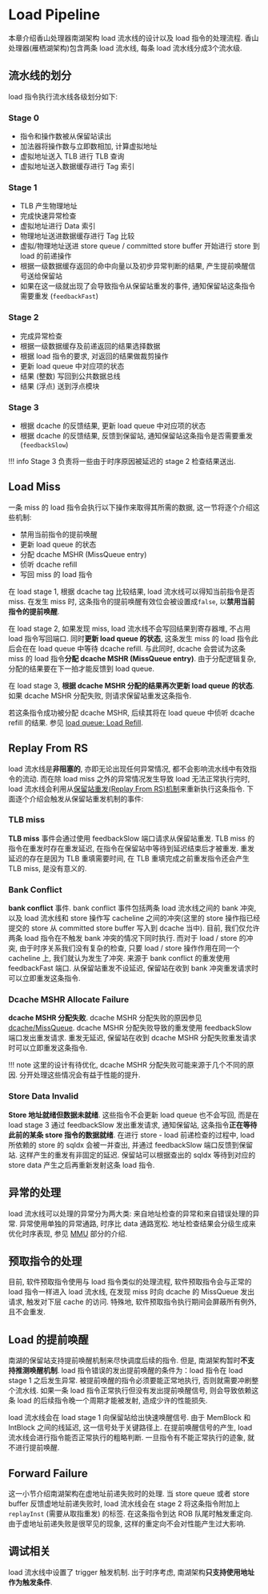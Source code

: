 # Load Pipeline

本章介绍香山处理器南湖架构 load 流水线的设计以及 load 指令的处理流程. 香山处理器(雁栖湖架构)包含两条 load 流水线, 每条 load 流水线分成3个流水级.

<!-- !!! todo
    update graph -->
<!-- ![loadpipe](../../figs/memblock/load-pipeline.png)   -->

## 流水线的划分

load 指令执行流水线各级划分如下:

### Stage 0

* 指令和操作数被从保留站读出
* 加法器将操作数与立即数相加, 计算虚拟地址
* 虚拟地址送入 TLB 进行 TLB 查询
* 虚拟地址送入数据缓存进行 Tag 索引

### Stage 1

* TLB 产生物理地址
* 完成快速异常检查
* 虚拟地址进行 Data 索引
* 物理地址送进数据缓存进行 Tag 比较
* 虚拟/物理地址送进 store queue / committed store buffer 开始进行 store 到 load 的前递操作
* 根据一级数据缓存返回的命中向量以及初步异常判断的结果, 产生提前唤醒信号送给保留站
* 如果在这一级就出现了会导致指令从保留站重发的事件, 通知保留站这条指令需要重发 (`feedbackFast`)

### Stage 2

* 完成异常检查
* 根据一级数据缓存及前递返回的结果选择数据
* 根据 load 指令的要求, 对返回的结果做裁剪操作
* 更新 load queue 中对应项的状态
* 结果 (整数) 写回到公共数据总线
* 结果 (浮点) 送到浮点模块

### Stage 3

* 根据 dcache 的反馈结果, 更新 load queue 中对应项的状态
* 根据 dcache 的反馈结果, 反馈到保留站, 通知保留站这条指令是否需要重发 (`feedbackSlow`)

!!! info
    Stage 3 负责将一些由于时序原因被延迟的 stage 2 检查结果送出.

## Load Miss

一条 miss 的 load 指令会执行以下操作来取得其所需的数据, 这一节将逐个介绍这些机制:

* 禁用当前指令的提前唤醒
* 更新 load queue 的状态
* 分配 dcache MSHR (MissQueue entry)
* 侦听 dcache refill
* 写回 miss 的 load 指令

在 load stage 1, 根据 dcache tag 比较结果, load 流水线可以得知当前指令是否 miss. 在发生 miss 时, 这条指令的提前唤醒有效位会被设置成`false`, 以**禁用当前指令的提前唤醒**.

在 load stage 2, 如果发现 miss, load 流水线不会写回结果到寄存器堆, 不占用 load 指令写回端口. 同时**更新 load queue 的状态**, 这条发生 miss 的 load 指令此后会在在 load queue 中等待 dcache refill. 与此同时, dcache 会尝试为这条 miss 的 load 指令**分配 dcache MSHR (MissQueue entry)**. 由于分配逻辑复杂, 分配的结果要在下一拍才能反馈到 load queue.

在 load stage 3, **根据 dcache MSHR 分配的结果再次更新 load queue 的状态**. 如果 dcache MSHR 分配失败, 则请求保留站重发这条指令.

若这条指令成功被分配 dcache MSHR, 后续其将在 load queue 中侦听 dcache refill 的结果. 参见 [load queue: Load Refill](../lsq/load_queue.md#load-refill).

## Replay From RS

load 流水线是**非阻塞的**, 亦即无论出现任何异常情况, 都不会影响流水线中有效指令的流动. 而在除 load miss 之外的异常情况发生导致 load 无法正常执行完时, load 流水线会利用从[保留站重发(Replay From RS)机制](../mechanism.md#Replay-From-RS)来重新执行这条指令. 下面逐个介绍会触发从保留站重发机制的事件:

### TLB miss

**TLB miss** 事件会通过使用 feedbackSlow 端口请求从保留站重发. TLB miss 的指令在重发时存在重发延迟, 在指令在保留站中等待到延迟结束后才被重发. 重发延迟的存在是因为 TLB 重填需要时间, 在 TLB 重填完成之前重发指令还会产生 TLB miss, 是没有意义的.

### Bank Conflict

**bank conflict** 事件. bank conflict 事件包括两条 load 流水线之间的 bank 冲突, 以及 load 流水线和 store 操作写 cacheline 之间的冲突(这里的 store 操作指已经提交的 store 从 committed store buffer 写入到 dcache 当中). 目前, 我们仅允许两条 load 指令在不触发 bank 冲突的情况下同时执行. 而对于 load / store 的冲突, 由于时序关系我们没有复杂的检查, 只要 load / store 操作作用在同一个 cacheline 上, 我们就认为发生了冲突. 来源于 bank conflict 的重发使用 feedbackFast 端口. 从保留站重发不设延迟, 保留站在收到 bank 冲突重发请求时可以立即重发这条指令. 

### Dcache MSHR Allocate Failure 

**dcache MSHR 分配失败**. dcache MSHR 分配失败的原因参见 [dcache/MissQueue](../dcache/miss_queue.md). dcache MSHR 分配失败导致的重发使用 feedbackSlow 端口发出重发请求. 重发无延迟, 保留站在收到 dcache MSHR 分配失败重发请求时可以立即重发这条指令. 

!!! note
    这里的设计有待优化, dcache MSHR 分配失败可能来源于几个不同的原因. 分开处理这些情况会有益于性能的提升.

### Store Data Invalid

**Store 地址就绪但数据未就绪**. 这些指令不会更新 load queue 也不会写回, 而是在 load stage 3 通过 feedbackSlow 发出重发请求, 通知保留站, 这条指令**正在等待此前的某条 store 指令的数据就绪**. 在进行 store - load 前递检查的过程中, load 所依赖的 store 的 sqIdx 会被一并查出, 并通过 feedbackSlow 端口反馈到保留站. 这样产生的重发有非固定的延迟. 保留站可以根据查出的 sqIdx 等待到对应的 store data 产生之后再重新发射这条 load 指令. 

## 异常的处理

load 流水线可以处理的异常分为两大类: 来自地址检查的异常和来自错误处理的异常. 异常使用单独的异常通路, 时序比 data 通路宽松. 地址检查结果会分级生成来优化时序表现, 参见 [MMU](../mmu/mmu.md) 部分的介绍. 

## 预取指令的处理

目前, 软件预取指令使用与 load 指令类似的处理流程, 软件预取指令会与正常的 load 指令一样进入 load 流水线, 在发现 miss 时向 dcache 的 MissQueue 发出请求, 触发对下层 cache 的访问. 特殊地, 软件预取指令执行期间会屏蔽所有例外, 且不会重发.

## Load 的提前唤醒

南湖的保留站支持提前唤醒机制来尽快调度后续的指令. 但是, 南湖架构暂时**不支持推测唤醒机制**. load 指令错误的发出提前唤醒的条件为：load 指令在 load stage 1 之后发生异常. 被提前唤醒的指令必须要能正常地执行, 否则就需要冲刷整个流水线. 如果一条 load 指令正常执行但没有发出提前唤醒信号, 则会导致依赖这条 load 的后续指令晚一个周期才能被发射, 造成少许的性能损失.

load 流水线会在 load stage 1 向保留站给出快速唤醒信号. 由于 MemBlock 和 IntBlock 之间的线延迟, 这一信号处于关键路径上. 在提前唤醒信号的产生, load 流水线会进行指令能否正常执行的粗略判断. 一旦指令有不能正常执行的迹象, 就不进行提前唤醒.

## Forward Failure

这一小节介绍南湖架构在虚地址前递失败时的处理. 当 store queue 或者 store buffer 反馈虚地址前递失败时, load 流水线会在 stage 2 将这条指令附加上 `replayInst` (需要从取指重发) 的标签. 在这条指令到达 ROB 队尾时触发重定向. 由于虚地址前递失败是很罕见的现象, 这样的重定向不会对性能产生过大影响.

## 调试相关

load 流水线中设置了 trigger 触发机制. 出于时序考虑, 南湖架构**只支持使用地址作为触发条件**. 
